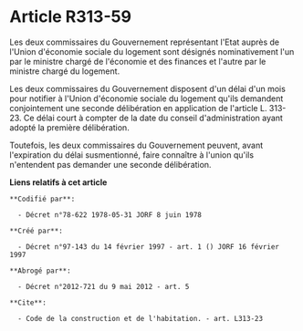 # Article R313-59

Les deux commissaires du Gouvernement représentant l'Etat auprès de l'Union d'économie sociale du logement sont désignés
nominativement l'un par le ministre chargé de l'économie et des finances et l'autre par le ministre chargé du logement.

Les deux commissaires du Gouvernement disposent d'un délai d'un mois pour notifier à l'Union d'économie sociale du logement
qu'ils demandent conjointement une seconde délibération en application de l'article L. 313-23. Ce délai court à compter de la
date du conseil d'administration ayant adopté la première délibération.

Toutefois, les deux commissaires du Gouvernement peuvent, avant l'expiration du délai susmentionné, faire connaître à l'union
qu'ils n'entendent pas demander une seconde délibération.

**Liens relatifs à cet article**

	**Codifié par**:

	  - Décret n°78-622 1978-05-31 JORF 8 juin 1978

	**Créé par**:

	  - Décret n°97-143 du 14 février 1997 - art. 1 () JORF 16 février 1997

	**Abrogé par**:

	  - Décret n°2012-721 du 9 mai 2012 - art. 5

	**Cite**:

	  - Code de la construction et de l'habitation. - art. L313-23
